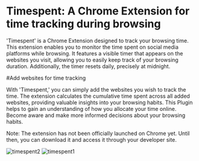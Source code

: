 # Timespent: A Chrome Extension for time tracking during browsing
'Timespent' is a  Chrome Extension designed to track your browsing time. This extension enables you to monitor the time spent on social media platforms while browsing. It features a visible timer that appears on the websites you visit, allowing you to easily keep track of your browsing duration. Additionally, the timer resets daily, precisely at midnight.


#Add websites for time tracking

With 'Timespent,' you can simply add the websites you wish to track the time. The extension calculates the cumulative time spent across all added websites, providing valuable insights into your browsing habits. This Plugin helps to gain an understanding of how you allocate your time online. Become aware and make more informed decisions about your browsing habits.

Note: The extension has not been officially launched on Chrome yet. Until then, you can download it and access it through your developer site.






![timespent2](https://github.com/babsaes/timespent/assets/82497279/7a4dceba-c426-4d1f-878d-ad9ee7bcd660)
![timespent1](https://github.com/babsaes/timespent/assets/82497279/101f899c-da22-4c83-b698-92b40108c197)
